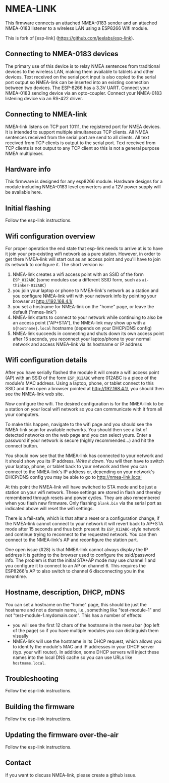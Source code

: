 NMEA-LINK
========

This firmware connects an attached NMEA-0183 sender and an attached NMEA-0183 listener to 
 a wireless LAN using a ESP8266 Wifi module.

This is fork of [esp-link] (https://github.com/jeelabs/esp-link).

Connecting to NMEA-0183 devices
-------------------------------
The primary use of this device is to relay NMEA sentences from traditional
 devices to the wireless LAN, making them available to tablets and other devices.
Text received on the serial port input is also copied to the serial port output
 so NMEA-link can be inserted into an existing connection between two devices.
The ESP-8266 has a 3.3V UART. Connect your NMEA-0183 sending device via an opto-coupler.
 Connect your NMEA-0183 listening device via an RS-422 driver.

Connecting to NMEA-link
-----------------------
NMEA-link listens on TCP port 10111, the registered port for NMEA devices.
 It is intended to support multiple simultaneous TCP clients.
All NMEA sentences received from the serial port are send to all clients.
All text received from TCP clients is output to the serial port.
Text received from TCP clients is not output to any TCP client so this is not a general purpose NMEA multiplexer.

Hardware info
-------------
This firmware is designed for any esp8266 module. Hardware designs for a module including NMEA-0183 level converters and a 12V
 power supply will be available here.

Initial flashing
----------------
Follow the esp-link instructions.

Wifi configuration overview
------------------
For proper operation the end state that esp-link needs to arrive at is to have it
join your pre-existing wifi network as a pure station.
However, in order to get there NMEA-link will start out as an access point and you'll have
to join its network to configure it. The short version is:
 1. NMEA-link creates a wifi access point with an SSID of the form `ESP_012ABC` (some modules
    use a different SSID form, such as `ai-thinker-012ABC`)
 2. you join your laptop or phone to NMEA-link's network as a station and you configure
    NMEA-link wifi with your network info by pointing your browser at http://192.168.4.1/
 3. you set a hostname for NMEA-link on the "home" page, or leave the default ("nmea-link")
 4. NMEA-link starts to connect to your network while continuing to also be an access point
    ("AP+STA"), the NMEA-link may show up with a `${hostname}.local` hostname
    (depends on your DHCP/DNS config)
 4. NMEA-link succeeds in connecting and shuts down its own access point after 15 seconds,
    you reconnect your laptop/phone to your normal network and access NMEA-link via its hostname
    or IP address

Wifi configuration details
--------------------------
After you have serially flashed the module it will create a wifi access point (AP) with an
SSID of the form `ESP_012ABC` where 012ABC is a piece of the module's MAC address.
Using a laptop, phone, or tablet connect to this SSID and then open a browser pointed at
http://192.168.4.1/, you should then see the NMEA-link web site.

Now configure the wifi. The desired configuration is for the NMEA-link to be a
station on your local wifi network so you can communicate with it from all your computers.

To make this happen, navigate to the wifi page and you should see the NMEA-link scan
for available networks. You should then see a list of detected networks on the web page and you
can select yours.
Enter a password if your network is secure (highly recommended...) and hit the connect button.

You should now see that the NMEA-link has connected to your network and it should show you
its IP address. _Write it down_. You will then have to switch your laptop, phone, or tablet
back to your network and then you can connect to the NMEA-link's IP address or, depending on your
network's DHCP/DNS config you may be able to go to http://nmea-link.local

At this point the NMEA-link will have switched to STA mode and be just a station on your
wifi network. These settings are stored in flash and thereby remembered through resets and
power cycles. They are also remembered when you flash new firmware. Only flashing `blank.bin`
via the serial port as indicated above will reset the wifi settings.

There is a fail-safe, which is that after a reset or a configuration change, if the NMEA-link
cannot connect to your network it will revert back to AP+STA mode after 15 seconds and thus
both present its `ESP_012ABC`-style network and continue trying to reconnect to the requested network.
You can then connect to the NMEA-link's AP and reconfigure the station part.

One open issue (#28) is that NMEA-link cannot always display the IP address it is getting to the browser
used to configure the ssid/password info. The problem is that the initial STA+AP mode may use
channel 1 and you configure it to connect to an AP on channel 6. This requires the ESP8266's AP
to also switch to channel 6 disconnecting you in the meantime. 

Hostname, description, DHCP, mDNS
---------------------------------
You can set a hostname on the "home" page, this should be just the hostname and not a domain
name, i.e., something like "test-module-1" and not "test-module-1.mydomain.com".
This has a number of effects:
- you will see the first 12 chars of the hostname in the menu bar (top left of the page) so
  if you have multiple modules you can distinguish them visually
- NMEA-link will use the hostname in its DHCP request, which allows you to identify the module's
  MAC and IP addresses in your DHCP server (typ. your wifi router). In addition, some DHCP
  servers will inject these names into the local DNS cache so you can use URLs like
  `hostname.local`.

Troubleshooting
---------------
Follow the esp-link instructions.

Building the firmware
---------------------
Follow the esp-link instructions.

Updating the firmware over-the-air
---------------------
Follow the esp-link instructions.

Contact
-------
If you want to discuss NMEA-link, please create a github issue.

